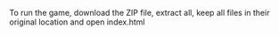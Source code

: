 To run the game, download the ZIP file, extract all, keep all files in their original location and open index.html
